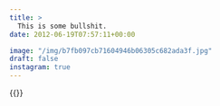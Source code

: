 ```yaml
---
title: >
  This is some bullshit.
date: 2012-06-19T07:57:11+00:00

image: "/img/b7fb097cb71604946b06305c682ada3f.jpg"
draft: false
instagram: true
---
```


{{<photo src="/img/b7fb097cb71604946b06305c682ada3f.jpg">}}
